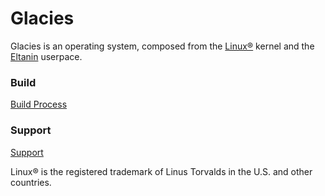 # Glacies

Glacies is an operating system, composed from the
[Linux®](https://www.kernel.org) kernel and the
[Eltanin](https://eltan.in.net) userpace.

### Build
[Build Process](https://eltan.in.net/distros/glacies/build)

### Support
[Support](https://eltan.in.net/support)

Linux® is the registered trademark of Linus Torvalds in the U.S. and other countries.
